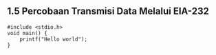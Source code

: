 ## 1.5 Percobaan Transmisi Data Melalui EIA-232

```
#include <stdio.h>
void main() {
    printf("Hello world");
}
```





